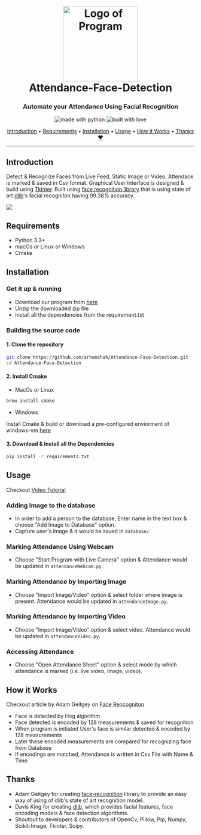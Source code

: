 <h1 align="center">
  <a href="#"><img src="https://i.ibb.co/kKhF4n5/runtime-ninjas.png" alt="Logo of Program" width="200"></a>
  <br>
    Attendance-Face-Detection
  <br>
</h1>

<h3 align="center">Automate your Attendance Using Facial Recognition</h3>
  
<p align="center">
  <img src="https://forthebadge.com/images/badges/made-with-python.svg" alt="made with python">
  <img src="https://forthebadge.com/images/badges/built-with-love.svg" alt="built with love">
</p>

<p align="center">
  <a href="#introduction">Introduction</a> •
  <a href="#requirements">Requirements</a>  •
  <a href="#installation">Installation</a> •
  <a href="#usage">Usage</a>               •
  <a href="#how-it-works">How it Works</a> •
  <a href="#thanks">Thanks ❤</a>
</p>

---

## Introduction
Detect & Recognize Faces from Live Feed, Static Image or Video. Attendace is marked & saved in Csv format. 
Graphical User Interface is designed & build using [Tkinter](https://docs.python.org/3/library/tkinter.html).
Built using [face recognition library](https://github.com/ageitgey/face_recognition) that is using state of art [dlib](https://github.com/davisking/dlib)'s facial recogniton having 99.38% accuracy.

![](https://i.ibb.co/XX4SwGt/gui-img-1.jpg) 



## Requirements

- Python 3.3+
- macOs or Linux or Windows
- Cmake 

## Installation

### Get it up & running

- Download our program from [here](https://github.com/arhamshah/Attendance-Face-Detection/archive/master.zip)
- Unzip the downloaded zip file
- Install all the dependencies from the requirement.txt

### Building the source code

#### 1. Clone the repository
```sh
git clone https://github.com/arhamshah/Attendance-Face-Detection.git
cd Attendance-Face-Detection
```
#### 2. Install Cmake 
- MacOs or Linux
```sh
brew install cmake
```
- Windows

Install Cmake & build or download a pre-configured  enviorment of windows-vm [here](http://ml.cdyne.com/Deep_Learning_Ubuntu_16.04_16-bit_2018_update.tar.gz)

#### 3. Download & Install all the Dependencies
```sh
pip install -r requirements.txt
``` 

## Usage
Checkout [Video Tutorial](https://www.youtube.com/watch?v=72gLLY4-HEg&feature=youtu.be)
### Adding Image to the database

- In order to add a person to the database, Enter name in the text box & choose "Add Image to Database" option.
- Capture user's image & it would be saved in ```database/```.

### Marking Attendance Using Webcam

- Choose "Start Program with Live Camera" option & Attendance would be updated in ```attendanceWebcam.py```.

### Marking Attendance by Importing Image

- Choose "Import Image/Video" option & select folder where image is present. Attendance would be updated in ```attendanceImage.py```.

### Marking Attendance by Importing Video

- Choose "Import Image/Video" option & select video. Attendance would be updated in ```attendanceVideo.py```.

### Accessing Attendance 

- Choose "Open Attendance Sheet" option & select mode by which attendance is marked (i.e. live video, image, video).


## How it Works
Checkout article by Adam Geitgey on [Face Rencogniton](https://medium.com/@ageitgey/machine-learning-is-fun-part-4-modern-face-recognition-with-deep-learning-c3cffc121d78)
- Face is detected by Hog algorithm
- Face detected is encoded by 128 measurements & saved for recognition
- When program is initiated User's face is similar detected & encoded by 128 measurements
- Later these encoded measurements are compared for recognizing face from Database
- If encodings are matched, Attendance is written in Csv File with Name & Time  

## Thanks
- Adam Geitgey for creating [face-recognition](https://github.com/ageitgey/face_recognition) library to provide an easy way of using of dlib's state of art recognition model.
- Davis King for creating [dlib](https://github.com/davisking/dlib), which provides facial features, face encoding models & face detection algorithms.
- Shoutout to developers & contributors of OpenCv, Pillow, Pip, Numpy, Scikit-Image, Tkinter, Scipy.
